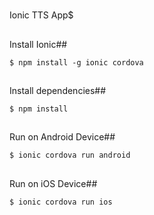 #
Ionic TTS App$

##
Install Ionic##
``` 
$ npm install -g ionic cordova
```

##
Install dependencies##
```
$ npm install
```

##
Run on Android Device##
```
$ ionic cordova run android
```
##
Run on iOS Device##
```
$ ionic cordova run ios
```

